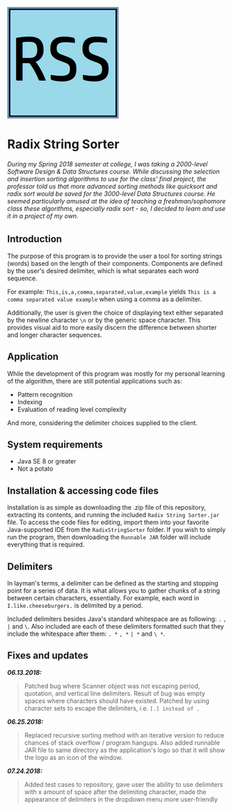![RadixStringSorter](radixstringsorter.png)
# Radix String Sorter
###### During my Spring 2018 semester at college, I was taking a 2000-level Software Design & Data Structures course. While discussing the selection and insertion sorting algorithms to use for the class' final project, the professor told us that more advanced sorting methods like quicksort and radix sort would be saved for the 3000-level Data Structures course. He seemed particularly amused at the idea of teaching a freshman/sophomore class these algorithms, especially radix sort - so, I decided to learn and use it in a project of my own.

## Introduction
The purpose of this program is to provide the user a tool for sorting strings (words) based on the length of their components. Components are defined by the user's desired delimiter, which is what separates each word sequence. 

For example: `This,is,a,comma,separated,value,example` yields `This is a comma separated value example` when using a comma as a delimiter. 

Additionally, the user is given the choice of displaying text either separated by the newline character `\n` or by the generic space character. This provides visual aid to more easily discern the difference between shorter and longer character sequences.

## Application
While the development of this program was mostly for my personal learning of the algorithm, there are still potential applications such as:

- Pattern recognition
- Indexing
- Evaluation of reading level complexity

And more, considering the delimiter choices supplied to the client.

## System requirements
- Java SE 8 or greater
- Not a potato

## Installation & accessing code files
Installation is as simple as downloading the .zip file of this repository, extracting its contents, and running the included `Radix String Sorter.jar` file. 
To access the code files for editing, import them into your favorite Java-supported IDE from the `RadixStringSorter` folder.
If you wish to simply run the program, then downloading the `Runnable JAR` folder will include everything that is required.

## Delimiters
In layman's terms, a delimiter can be defined as the starting and stopping point for a series of data. It is what allows you to gather chunks of a string between certain characters, essentially. For example, each word in `I.like.cheeseburgers.` is delimited by a period.

Included delimiters besides Java's standard whitespace are as following: `.` `,` `|` and `\`. Also included are each of these delimiters formatted such that they include the whitespace after them: `. *` `, *` `| *` and `\ *`.

## Fixes and updates
_**06.13.2018:**_
> Patched bug where Scanner object was not escaping period, quotation, and vertical line delimiters. Result of bug was empty spaces where characters should have existed. Patched by using character sets to escape the delimiters, i.e. `[.] instead of .`

_**06.25.2018:**_
> Replaced recursive sorting method with an iterative version to reduce chances of stack overflow / program hangups. Also added runnable JAR file to same directory as the application's logo so that it will show the logo as an icon of the window.

_**07.24.2018:**_
> Added test cases to repository, gave user the ability to use delimiters with x amount of space after the delimiting character, made the appearance of delimiters in the dropdown menu more user-friendly

